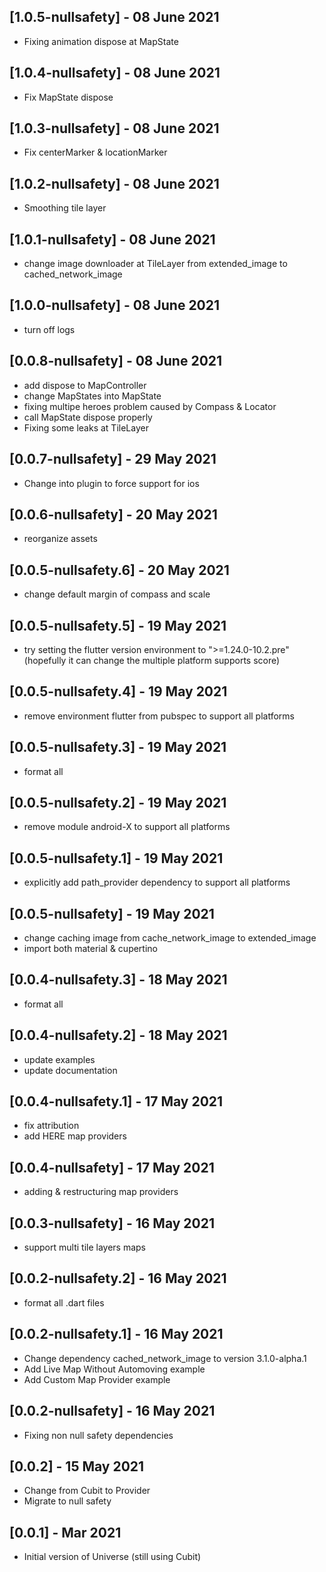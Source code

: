 ## [1.0.5-nullsafety] - 08 June 2021

* Fixing animation dispose at MapState

## [1.0.4-nullsafety] - 08 June 2021

* Fix MapState dispose

## [1.0.3-nullsafety] - 08 June 2021

* Fix centerMarker & locationMarker

## [1.0.2-nullsafety] - 08 June 2021

* Smoothing tile layer

## [1.0.1-nullsafety] - 08 June 2021

* change image downloader at TileLayer from extended_image to cached_network_image

## [1.0.0-nullsafety] - 08 June 2021

* turn off logs

## [0.0.8-nullsafety] - 08 June 2021

* add dispose to MapController
* change MapStates into MapState
* fixing multipe heroes problem caused by Compass & Locator
* call MapState dispose properly
* Fixing some leaks at TileLayer

## [0.0.7-nullsafety] - 29 May 2021

* Change into plugin to force support for ios

## [0.0.6-nullsafety] - 20 May 2021

* reorganize assets

## [0.0.5-nullsafety.6] - 20 May 2021

* change default margin of compass and scale

## [0.0.5-nullsafety.5] - 19 May 2021

* try setting the flutter version environment to ">=1.24.0-10.2.pre" (hopefully it can change the multiple platform supports score)

## [0.0.5-nullsafety.4] - 19 May 2021

* remove environment flutter from pubspec to support all platforms

## [0.0.5-nullsafety.3] - 19 May 2021

* format all

## [0.0.5-nullsafety.2] - 19 May 2021

* remove module android-X to support all platforms

## [0.0.5-nullsafety.1] - 19 May 2021

* explicitly add path_provider dependency to support all platforms

## [0.0.5-nullsafety] - 19 May 2021

* change caching image from cache_network_image to extended_image
* import both material & cupertino

## [0.0.4-nullsafety.3] - 18 May 2021

* format all

## [0.0.4-nullsafety.2] - 18 May 2021

* update examples
* update documentation

## [0.0.4-nullsafety.1] - 17 May 2021

* fix attribution
* add HERE map providers

## [0.0.4-nullsafety] - 17 May 2021

* adding & restructuring map providers

## [0.0.3-nullsafety] - 16 May 2021

* support multi tile layers maps

## [0.0.2-nullsafety.2] - 16 May 2021

* format all .dart files

## [0.0.2-nullsafety.1] - 16 May 2021

* Change dependency cached_network_image to version 3.1.0-alpha.1
* Add Live Map Without Automoving example
* Add Custom Map Provider example

## [0.0.2-nullsafety] - 16 May 2021

* Fixing non null safety dependencies

## [0.0.2] - 15 May 2021

* Change from Cubit to Provider
* Migrate to null safety

## [0.0.1] - Mar 2021

* Initial version of Universe (still using Cubit)
